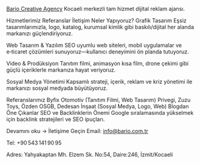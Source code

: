 <a href="https://bario.com.tr" rel="dofollow">Bario Creative Agency</a>
Kocaeli merkezli tam hizmet dijital reklam ajansı.

Hizmetlerimiz Referanslar İletişim
Neler Yapıyoruz?
Grafik Tasarım
Eşsiz tasarımlarımızla, logo, katalog, kurumsal kimlik gibi baskılı/dijital her alanda markanızı güçlendiriyoruz.

Web Tasarım & Yazılım
SEO uyumlu web siteleri, mobil uygulamalar ve e‑ticaret çözümleri sunuyoruz—kullanıcı deneyimini ön planda tutuyoruz.

Video & Prodüksiyon
Tanıtım filmi, animasyon kısa film, drone çekimi gibi güçlü içeriklerle markanıza hayat veriyoruz.

Sosyal Medya Yönetimi
Kapsamlı strateji, içerik, reklam ve kriz yönetimi ile markanızı sosyal medyada büyütüyoruz.

Referanslarımız
Byfix Otomotiv (Tanıtım Filmi, Web Tasarım)
Privegi, Zuzu Toys, Özden OSGB, Dedesan İnşaat (Sosyal Medya, Logo, Web)
Blogdan Öne Çıkanlar
SEO ve Backlinklerin Önemi
Google sıralamasında yükselmek için backlink stratejileri ve SEO ipuçları.

Devamını oku →
İletişime Geçin
Email: info@bario.com.tr

Tel: +90 543 141 90 95

Adres: Yahyakaptan Mh. Elzem Sk. No:54, Daire:246, İzmit/Kocaeli
